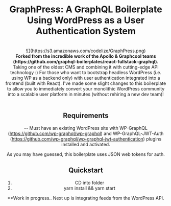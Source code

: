 <h1 align="center"><strong>GraphPress: A GraphQL Boilerplate Using WordPress as a User Authentication System</strong></h1>

<br />

<div align="center">![](https://s3.amazonaws.com/codelize/GraphPress.png)</center>

<div align="center"><strong>Forked from the incredible work of the Apollo & Graphcool teams (https://github.com/graphql-boilerplates/react-fullstack-graphql).</strong></div>
<div align="center">Taking one of the oldest CMS and combining it with cutting-edge API technology :) For those who want to bootstrap headless WordPress (i.e. using WP as a backend only) with user authentication integrated into a frontend (built with React). I've made some slight changes to this boilerplate to allow you to immediately convert your monolithic WordPress community into a scalable user platform in minutes (without rehiring a new dev team)!</div>

<br />

## Requirements
-- Must have an existing WordPress site with WP-GraphQL (https://github.com/wp-graphql/wp-graphql) and WP-GraphQL-JWT-Auth (https://github.com/wp-graphql/wp-graphql-jwt-authentication) plugins installed and activated.

As you may have guessed, this boilerplate uses JSON web tokens for auth.

## Quickstart

1. CD into folder
2. yarn install && yarn start

**Work in progress.. Next up is integrating feeds from the WordPress API.
